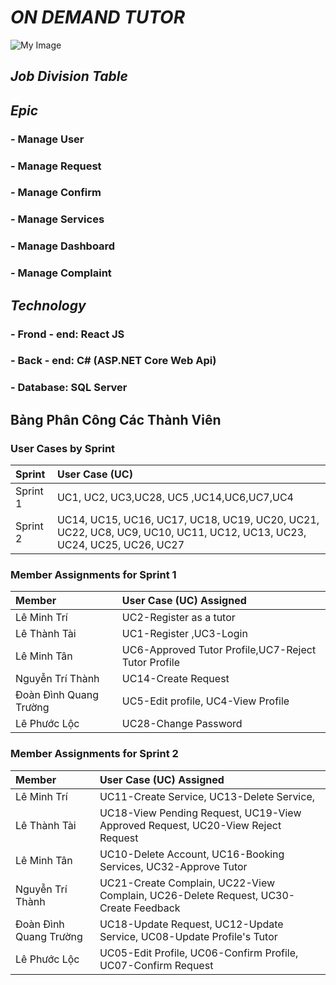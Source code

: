 # _ON DEMAND TUTOR_ 
![My Image](https://www.google.com/imgres?q=anhr%20non%20tot%20nghe%20giao%20duc&imgurl=https%3A%2F%2Fpng.pngtree.com%2Fpng-clipart%2F20220615%2Fourlarge%2Fpngtree-graduation-cap-education-clipart-png-image_5047669.png&imgrefurl=https%3A%2F%2Fvi.pngtree.com%2Ffreepng%2Fgraduation-cap-education-clipart_8133838.html&docid=oHKDUZCh3BZulM&tbnid=f3HzlhE-3hRCzM&vet=12ahUKEwjIq8u3j9GIAxXbr1YBHUtMAFUQM3oECBwQAA..i&w=640&h=640&hcb=2&ved=2ahUKEwjIq8u3j9GIAxXbr1YBHUtMAFUQM3oECBwQAA)
## ___Job Division Table___

## ___Epic___
### - Manage User 
### - Manage Request
### - Manage Confirm
### - Manage Services
### - Manage Dashboard
### - Manage Complaint

## ___Technology___
### - Frond - end: React JS
### - Back - end: C# (ASP.NET Core Web Api)
### - Database: SQL Server


## __Bảng Phân Công Các Thành Viên__
### User Cases by Sprint

| Sprint   | User Case (UC)             |
| :------- | :------------------------- |
| Sprint 1 | UC1, UC2, UC3,UC28, UC5 ,UC14,UC6,UC7,UC4    |
| Sprint 2 |UC14, UC15, UC16, UC17, UC18, UC19, UC20, UC21, UC22, UC8, UC9, UC10, UC11, UC12, UC13, UC23, UC24, UC25, UC26, UC27 |

### Member Assignments for Sprint 1

| Member   | User Case (UC) Assigned    |  
| :------- | :------------------------- |
| Lê Minh Trí | UC2-Register as a tutor |  
| Lê Thành Tài | UC1-Register ,UC3-Login | 
| Lê Minh Tân | UC6-Approved Tutor Profile,UC7-Reject Tutor Profile |
| Nguyễn Trí Thành | UC14-Create Request |
| Đoàn Đình Quang Trường | UC5-Edit profile, UC4-View Profile | 
| Lê Phước Lộc | UC28-Change Password |


### Member Assignments for Sprint 2

| Member   | User Case (UC) Assigned    |  
| :------- | :------------------------- |
| Lê Minh Trí |UC11-Create Service, UC13-Delete Service, |  
| Lê Thành Tài | UC18-View Pending Request, UC19-View Approved Request, UC20-View Reject Request | 
| Lê Minh Tân | UC10-Delete Account, UC16-Booking Services, UC32-Approve Tutor|
| Nguyễn Trí Thành | UC21-Create Complain, UC22-View Complain, UC26-Delete Request, UC30-Create Feedback |
| Đoàn Đình Quang Trường | UC18-Update Request, UC12-Update Service, UC08-Update Profile's Tutor | 
| Lê Phước Lộc | UC05-Edit Profile, UC06-Confirm Profile, UC07-Confirm Request |
